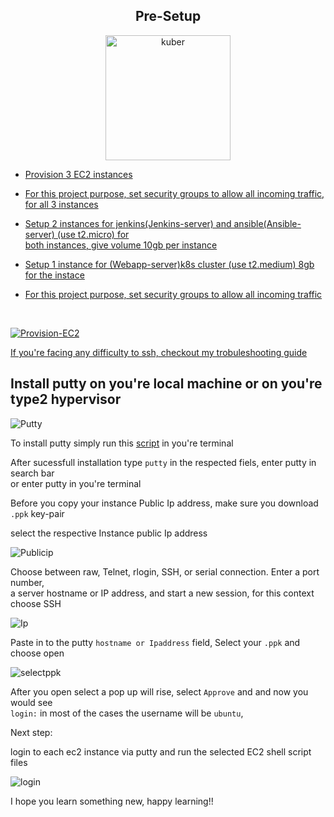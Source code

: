 <div align="center">

## Pre-Setup

 <a href="https://github.com/Krishnamohan-Yerrabilli/Deployment-on-K8s-cluster-using-jenkins-CI-CD/tree/main/Server%20Setup">
    <img src="https://res.cloudinary.com/hy4kyit2a/f_auto,fl_lossy,q_70/learn/modules/aws-storage/choose-the-right-storage-service/images/23503c0e213838f002f2ba4821871597_4-c-068800-faf-9-4-c-3-d-85-c-5-a-9985-ed-4700-a.png" alt="kuber" width="200" height="200">
</div>


- Provision 3 EC2 instances <br>

- For this project purpose, set security groups to allow all incoming traffic, for all 3 instances

- Setup 2 instances for jenkins(Jenkins-server) and ansible(Ansible-server) (use t2.micro) for <br>
 both instances, give volume 10gb per instance

- Setup 1 instance for (Webapp-server)k8s cluster (use t2.medium) 8gb for the instace

- For this project purpose, set security groups to allow all incoming traffic
<br>

![Provision-EC2](https://user-images.githubusercontent.com/58173938/196746222-fc3342f2-9e7e-43a3-978b-9ace8aebe186.png)

If you're facing any difficulty to ssh, checkout my trobuleshooting [guide](https://www.reddit.com/user/Mohanse7/comments/y7uu26/troubleshootingfixing_ssm_agent_how_to_perform/)

## Install putty on you're local machine or on you're type2 hypervisor


![Putty](https://user-images.githubusercontent.com/58173938/196749934-9f174ba0-8eb0-4454-8689-a64d0b3c3e75.png)

To install putty simply run this [script](https://github.com/Krishnamohan-Yerrabilli/Deployment-on-K8s-cluster-using-jenkins-CI-CD/blob/main/Server%20Setup/PuTTYSSH-Client/putty-script.sh) in you're terminal 

After sucessfull installation type `putty` in the respected fiels, enter putty in search bar <br>
or enter putty in you're terminal
<br />



Before you copy your instance Public Ip address, make sure you download `.ppk` key-pair 
 
select the respective Instance public Ip address 
 
![Publicip](https://user-images.githubusercontent.com/58173938/196752930-0b1bf2c5-bb59-4e3a-b63d-81a7793ea98d.png)

Choose between raw, Telnet, rlogin, SSH, or serial connection. Enter a port number, <br>
a server hostname or IP address, and start a new session, for this context choose SSH
 
![Ip](https://user-images.githubusercontent.com/58173938/196753609-f0f8223c-29ec-48f0-a105-b8e1cf2f152c.png)
 
Paste in to the putty `hostname or Ipaddress` field, Select your `.ppk` and choose open

![selectppk](https://user-images.githubusercontent.com/58173938/196754035-352d525a-a256-47a9-b744-2c6b93bcb570.png)

After you open select a pop up will rise, select `Approve` and and now you would see <br>
`login:` in most of the cases the username will be `ubuntu`, 

Next step:

login to each ec2 instance via putty and run the selected EC2 shell script files 

![login](https://user-images.githubusercontent.com/58173938/196754983-6a26f679-839f-463b-afcc-19c6ffee605b.png)


I hope you learn something new, happy learning!!


 
